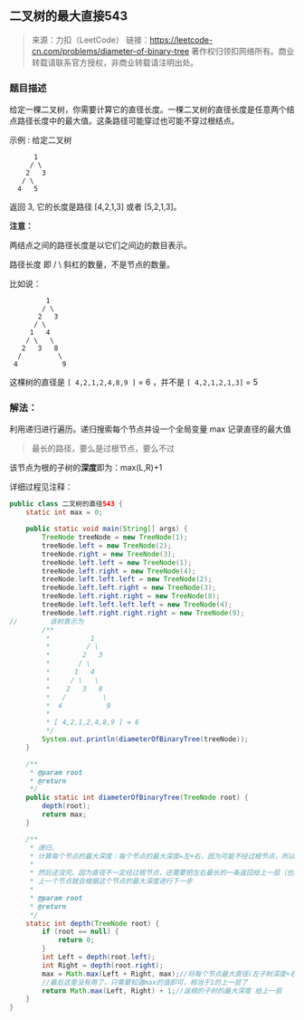 ## 二叉树的最大直接543

> 来源：力扣（LeetCode）
> 链接：https://leetcode-cn.com/problems/diameter-of-binary-tree
> 著作权归领扣网络所有。商业转载请联系官方授权，非商业转载请注明出处。

### 题目描述

给定一棵二叉树，你需要计算它的直径长度。一棵二叉树的直径长度是任意两个结点路径长度中的最大值。这条路径可能穿过也可能不穿过根结点。

 

示例 :
给定二叉树

          1
         / \
        2   3
       / \     
      4   5    
返回 3, 它的长度是路径 [4,2,1,3] 或者 [5,2,1,3]。

 

**注意：**

两结点之间的路径长度是以它们之间边的数目表示。

路径长度 即 / \ 斜杠的数量，不是节点的数量。

比如说：

```
         1
        / \
       2   3
      / \
     1   4
    / \   \
   2   3   8
  /         \
 4           9
```

这棵树的直径是 `[ 4,2,1,2,4,8,9 ]` = 6 ，并不是 `[ 4,2,1,2,1,3]` = 5



### 解法：

利用递归进行遍历。递归搜索每个节点并设一个全局变量 max 记录直径的最大值

> 最长的路径，要么是过根节点，要么不过

该节点为根的子树的**深度**即为：max(L,R)+1

详细过程见注释：

```java
public class 二叉树的直径543 {
    static int max = 0;

    public static void main(String[] args) {
        TreeNode treeNode = new TreeNode(1);
        treeNode.left = new TreeNode(2);
        treeNode.right = new TreeNode(3);
        treeNode.left.left = new TreeNode(1);
        treeNode.left.right = new TreeNode(4);
        treeNode.left.left.left = new TreeNode(2);
        treeNode.left.left.right = new TreeNode(3);
        treeNode.left.right.right = new TreeNode(8);
        treeNode.left.left.left.left = new TreeNode(4);
        treeNode.left.right.right.right = new TreeNode(9);
//        该树表示为
        /**
         *          1
         *         / \
         *        2   3
         *       / \
         *      1   4
         *     / \   \
         *    2   3   8
         *   /         \
         *  4           9
         *
         * [ 4,2,1,2,4,8,9 ] = 6
         */
        System.out.println(diameterOfBinaryTree(treeNode));
    }

    /**
     * @param root
     * @return
     */
    public static int diameterOfBinaryTree(TreeNode root) {
        depth(root);
        return max;
    }

    /**
     * 递归，
     * 计算每个节点的最大深度：每个节点的最大深度=左+右，因为可能不经过根节点，所以用一个max存储
     *
     * 然后还没完，因为直径不一定经过根节点，还需要把左右最长的一条返回给上一层（也就是上一个节点），
     * 上一个节点就会根据这个节点的最大深度进行下一步
     *
     * @param root
     * @return
     */
    static int depth(TreeNode root) {
        if (root == null) {
            return 0;
        }
        int Left = depth(root.left);
        int Right = depth(root.right);
        max = Math.max(Left + Right, max);//将每个节点最大直径(左子树深度+右子树深度)当前最大值比较并取大者
        //最后这里没有用了，只需要知道max的值即可，相当于1的上一层了
        return Math.max(Left, Right) + 1;//返根的子树的最大深度 给上一层
    }
}
```

